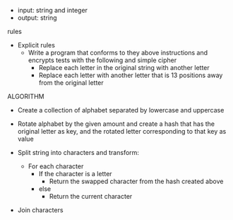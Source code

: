 - input: string and integer
- output: string

rules
  - Explicit rules
    - Write a program that conforms to they above instructions and encrypts
      tests with the following and simple cipher
      - Replace each letter in the original string with another letter
      - Replace each letter with another letter that is 13 positions away
        from the original letter

ALGORITHM
- Create a collection of alphabet separated by lowercase and uppercase
- Rotate alphabet by the given amount and create a hash that has 
  the original letter as key, and the rotated letter corresponding to that key
  as value
- Split string into characters and transform:
  - For each character
    - If the character is a letter
      - Return the swapped character from the hash created above
    - else
      - Return the current character

- Join characters
